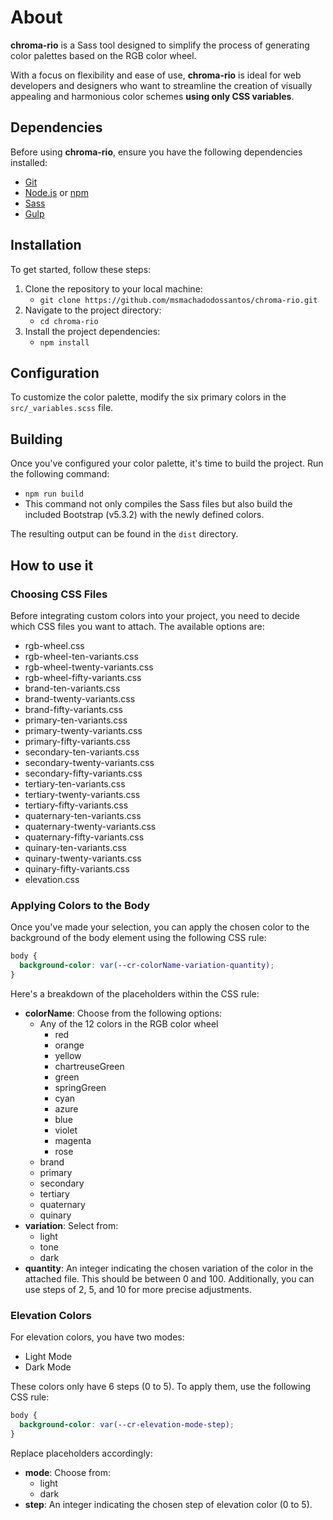# About

**chroma-rio** is a Sass tool designed to simplify the process of generating color palettes based on the RGB color wheel.

With a focus on flexibility and ease of use, **chroma-rio** is ideal for web developers and designers who want to streamline the creation of visually appealing and harmonious color schemes **using only CSS variables**.

## Dependencies

Before using **chroma-rio**, ensure you have the following dependencies installed:

- [Git](https://git-scm.com/)
- [Node.js](https://nodejs.org/en) or [npm](https://www.npmjs.com/)
- [Sass](https://sass-lang.com/)
- [Gulp](https://gulpjs.com/)

## Installation

To get started, follow these steps:

1. Clone the repository to your local machine:
   - `git clone https://github.com/msmachadodossantos/chroma-rio.git`
2. Navigate to the project directory:
   - `cd chroma-rio`
3. Install the project dependencies:
   - `npm install`

## Configuration

To customize the color palette, modify the six primary colors in the `src/_variables.scss` file.

## Building

Once you've configured your color palette, it's time to build the project. Run the following command:

- `npm run build`
- This command not only compiles the Sass files but also build the included Bootstrap (v5.3.2) with the newly defined colors.

The resulting output can be found in the `dist` directory.

## How to use it

### Choosing CSS Files

Before integrating custom colors into your project, you need to decide which CSS files you want to attach. The available options are:

- rgb-wheel.css
- rgb-wheel-ten-variants.css
- rgb-wheel-twenty-variants.css
- rgb-wheel-fifty-variants.css
- brand-ten-variants.css
- brand-twenty-variants.css
- brand-fifty-variants.css
- primary-ten-variants.css
- primary-twenty-variants.css
- primary-fifty-variants.css
- secondary-ten-variants.css
- secondary-twenty-variants.css
- secondary-fifty-variants.css
- tertiary-ten-variants.css
- tertiary-twenty-variants.css
- tertiary-fifty-variants.css
- quaternary-ten-variants.css
- quaternary-twenty-variants.css
- quaternary-fifty-variants.css
- quinary-ten-variants.css
- quinary-twenty-variants.css
- quinary-fifty-variants.css
- elevation.css

### Applying Colors to the Body

Once you've made your selection, you can apply the chosen color to the background of the body element using the following CSS rule:

```css
body {
  background-color: var(--cr-colorName-variation-quantity);
}
```

Here's a breakdown of the placeholders within the CSS rule:

- **colorName**: Choose from the following options:
    - Any of the 12 colors in the RGB color wheel
        - red
        - orange
        - yellow
        - chartreuseGreen
        - green
        - springGreen
        - cyan
        - azure
        - blue
        - violet
        - magenta
        - rose
    - brand
    - primary
    - secondary
    - tertiary
    - quaternary
    - quinary
- **variation**: Select from:
    - light
    - tone
    - dark
- **quantity**: An integer indicating the chosen variation of the color in the attached file. This should be between 0 and 100. Additionally, you can use steps of 2, 5, and 10 for more precise adjustments.

### Elevation Colors

For elevation colors, you have two modes:
- Light Mode
- Dark Mode

These colors only have 6 steps (0 to 5). To apply them, use the following CSS rule:

```css
body {
  background-color: var(--cr-elevation-mode-step);
}
```

Replace placeholders accordingly:

- **mode**: Choose from:
    - light
    - dark
- **step**: An integer indicating the chosen step of elevation color (0 to 5).
